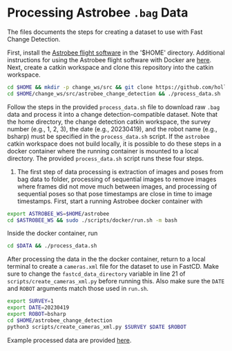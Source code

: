 # Processing Astrobee `.bag` Data

The files documents the steps for creating a dataset to use with Fast Change Detection. 

First, install the [Astrobee flight software](https://github.com/nasa/astrobee) in the '$HOME' directory. Additional instructions for using the Astrobee flight software with Docker are [here](https://docs.google.com/document/d/1Wx54si5_24rz0kJie31X54PIk_k_owT6qzlziGnAWYc/edit?usp=sharing). Next, create a catkin workspace and clone this repository into the catkin workspace.

```bash
cd $HOME && mkdir -p change_ws/src && git clone https://github.com/hollydinkel/astrobee_change_detection --recurse-submodules
cd $HOME/change_ws/src/astrobee_change_detection && ./process_data.sh
```

Follow the steps in the provided `process_data.sh` file to download raw `.bag` data and process it into a change detection-compatible dataset. Note that the home directory, the change detection catkin workspace, the survey number (e.g., 1, 2, 3), the date (e.g., 20230419), and the robot name (e.g., bsharp) must be specified in the `process_data.sh` script. If the `astrobee` catkin workspace does not build locally, it is possible to do these steps in a docker container where the running container is mounted to a local directory. The provided `process_data.sh` script runs these four steps.

1. The first step of data processing is extraction of images and poses from bag data to folder, processing of sequential images to remove images where frames did not move much between images, and processing of sequential poses so that pose timestamps are close in time to image timestamps. First, start a running Astrobee docker container with

```bash
export ASTROBEE_WS=$HOME/astrobee
cd $ASTROBEE_WS && sudo ./scripts/docker/run.sh -m bash
```

Inside the docker container, run

```bash
cd $DATA && ./process_data.sh
```

After processing the data in the the docker container, return to a local terminal to create a `cameras.xml` file for the dataset to use in FastCD. Make sure to change the `fastcd_data_directory` variable in line 21 of `scripts/create_cameras_xml.py` before running this. Also make sure the `DATE` and `ROBOT` arguments match those used in `run.sh`.

```bash
export SURVEY=1
export DATE=20230419
export ROBOT=bsharp
cd $HOME/astrobee_change_detection
python3 scripts/create_cameras_xml.py $SURVEY $DATE $ROBOT
```

Example processed data are provided [here](https://drive.google.com/file/d/1G3sMFmZ3kstxJwPudJo4NLC4ZkHNYkZt/view?usp=drive_link).